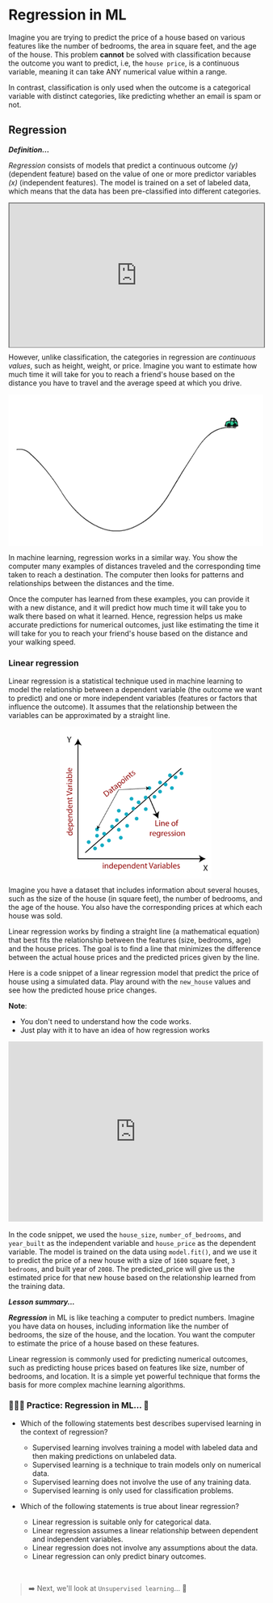 # Regression in ML
Imagine you are trying to predict the price of a house based on various features like the number of bedrooms, the area in square feet, and the age of the house. This problem **cannot** be solved with classification because the outcome you want to predict, i.e, the `house price`, is a continuous variable, meaning it can take ANY numerical value within a range. 

In contrast, classification is only used when the outcome is a categorical variable with distinct categories, like predicting whether an email is spam or not.

## Regression

<aside>

**_Definition..._**

_Regression_ consists of models that predict a continuous outcome _(y)_ (dependent feature) based on the value of one or more predictor variables _(x)_ (independent features). The model is trained on a set of labeled data, which means that the data has been pre-classified into different categories. 
</aside>

<div style="position: relative; padding-bottom: 56.25%; height: 0;"><iframe src="https://edpuzzle.com/embed/assignments/6625c1c114c93f35370db385/watch" title="Machine Learning" frameborder="0" allow="accelerometer; autoplay; clipboard-write; encrypted-media; gyroscope; picture-in-picture" allowfullscreen style="position: absolute; top: 0; left: 0; width: 100%; height: 100%; border: 2px solid grey;"></iframe></div>

However, unlike classification, the categories in regression are _continuous values_, such as height, weight, or price. Imagine you want to estimate how much time it will take for you to reach a friend's house based on the distance you have to travel and the average speed at which you drive.

<img src="./ml/car_road.gif" style="display: block;
  margin-left: auto;
  margin-right: auto;
  height: 300px">

In machine learning, regression works in a similar way. You show the computer many examples of distances traveled and the corresponding time taken to reach a destination. The computer then looks for patterns and relationships between the distances and the time.

Once the computer has learned from these examples, you can provide it with a new distance, and it will predict how much time it will take you to walk there based on what it learned. Hence, regression helps us make accurate predictions for numerical outcomes, just like estimating the time it will take for you to reach your friend's house based on the distance and your walking speed.


### Linear regression
Linear regression is a statistical technique used in machine learning to model the relationship between a dependent variable (the outcome we want to predict) and one or more independent variables (features or factors that influence the outcome). It assumes that the relationship between the variables can be approximated by a straight line.

<img src="./ml/linear-regression.png" alt="linear-regression.png" style="display: block;
  margin-left: auto;
  margin-right: auto;
  height: 300px">

Imagine you have a dataset that includes information about several houses, such as the size of the house (in square feet), the number of bedrooms, and the age of the house. You also have the corresponding prices at which each house was sold.

Linear regression works by finding a straight line (a mathematical equation) that best fits the relationship between the features (size, bedrooms, age) and the house prices. The goal is to find a line that minimizes the difference between the actual house prices and the predicted prices given by the line.

Here is a code snippet of a linear regression model that predict the price of house using a simulated data. Play around with the `new_house` values and see how the predicted house price changes.

<aside>

**Note**:

- You don't need to understand how the code works.
- Just play with it to have an idea of how regression works
</aside>

<iframe src="https://trinket.io/embed/python3/c78c82cc46?toggleCode=true&runOption=run" width="100%" height="356" frameborder="0" marginwidth="0" marginheight="0" allowfullscreen></iframe>

In the code snippet, we used the `house_size`, `number_of_bedrooms`, and  `year_built` as the independent variable and `house_price` as the dependent variable. The model is trained on the data using `model.fit()`, and we use it to predict the price of a new house with a size of `1600` square feet, `3 bedrooms`, and built year of `2008`. The predicted_price will give us the estimated price for that new house based on the relationship learned from the training data.

<aside>

**_Lesson summary..._**

**_Regression_** in ML is like teaching a computer to predict numbers. Imagine you have data on houses, including information like the number of bedrooms, the size of the house, and the location. You want the computer to estimate the price of a house based on these features.

Linear regression is commonly used for predicting numerical outcomes, such as predicting house prices based on features like size, number of bedrooms, and location. It is a simple yet powerful technique that forms the basis for more complex machine learning algorithms.
</aside>

### 👩🏾‍🎨 Practice: Regression in ML... 🎯
- Which of the following statements best describes supervised learning in the context of regression?
  - Supervised learning involves training a model with labeled data and then making predictions on unlabeled data.
  - Supervised learning is a technique to train models only on numerical data.
  - Supervised learning does not involve the use of any training data.
  - Supervised learning is only used for classification problems.

- Which of the following statements is true about linear regression?
  - Linear regression is suitable only for categorical data.
  - Linear regression assumes a linear relationship between dependent and independent variables.
  - Linear regression does not involve any assumptions about the data.
  - Linear regression can only predict binary outcomes.
<br>

> ➡️ Next, we'll look at `Unsupervised learning`... 🎯